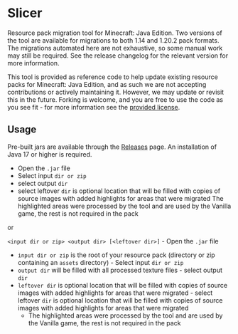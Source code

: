 # Slicer
Resource pack migration tool for Minecraft: Java Edition.
Two versions of the tool are available for migrations to both 1.14 and 1.20.2 pack formats. 
The migrations automated here are not exhaustive, so some manual work may still be required. See the release changelog for the relevant version for more information.

This tool is provided as reference code to help update existing resource packs for Minecraft: Java Edition, and as such we are not accepting contributions or actively maintaining it. However, we may update or revisit this in the future. Forking is welcome, and you are free to use the code as you see fit - for more information see the [provided license](LICENSE).

## Usage
Pre-built jars are available through the [Releases](https://github.com/satanicantichrist/slicer-gui/releases) page. An installation of Java 17 or higher is required.

- Open the `.jar` file
- Select input `dir or zip`
- select output `dir`
- select leftover `dir` is optional location that will be filled with copies of source images with added highlights for areas that were migrated
The highlighted areas were processed by the tool and are used by the Vanilla game, the rest is not required in the pack

or

`<input dir or zip> <output dir> [<leftover dir>]`	- Open the `.jar` file
- `input dir or zip` is the root of your resource pack (directory or zip containing an `assets` directory)	- Select input `dir or zip`
- `output dir` will be filled with all processed texture files	- select output `dir`
- `leftover dir` is optional location that will be filled with copies of source images with added highlights for areas that were migrated	- select leftover `dir` is optional location that will be filled with copies of source images with added highlights for areas that were migrated
  - The highlighted areas were processed by the tool and are used by the Vanilla game, the rest is not required in the pack
